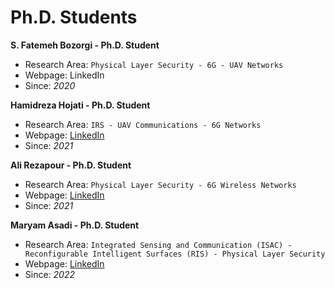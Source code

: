 # **Ph.D. Students**

**S. Fatemeh Bozorgi - Ph.D. Student**
- Research Area: ``` Physical Layer Security - 6G - UAV Networks ```
- Webpage: LinkedIn
- Since: *2020*

**Hamidreza Hojati - Ph.D. Student**
- Research Area: ```IRS - UAV Communications - 6G Networks```
- Webpage: [LinkedIn](https://www.linkedin.com/in/hamidreza-hojjati-a992641b1)
- Since: *2021*

**Ali Rezapour - Ph.D. Student**
- Research Area: ```Physical Layer Security - 6G Wireless Networks```
- Webpage: [LinkedIn](http://www.linkedin.com/in/ali-rezapour)
- Since: *2021*

**Maryam Asadi - Ph.D. Student**
- Research Area: ```Integrated Sensing and Communication (ISAC) - Reconfigurable Intelligent Surfaces (RIS) - Physical Layer Security```
- Webpage: [LinkedIn](https://www.linkedin.com/in/maryam-asadi-38665923a)
- Since: *2022*
